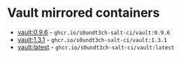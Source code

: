 # Vault mirrored containers

- [vault:0.9.6](https://hub.docker.com/r/_/vault/tags?name=0.9.6) - `ghcr.io/s0undt3ch-salt-ci/vault:0.9.6`
- [vault:1.3.1](https://hub.docker.com/r/_/vault/tags?name=1.3.1) - `ghcr.io/s0undt3ch-salt-ci/vault:1.3.1`
- [vault:latest](https://hub.docker.com/r/_/vault/tags?name=latest) - `ghcr.io/s0undt3ch-salt-ci/vault:latest`
